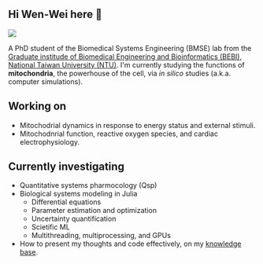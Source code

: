 ## Hi Wen-Wei here 👋

![](https://raw.githubusercontent.com/sosiristseng/sosiristseng/output/github-contribution-grid-snake.svg)

A PhD student of the Biomedical Systems Engineering (BMSE) lab from the [Graduate institude of Biomedical Engineering and Bioinformatics (BEBI)](http://www.bebi.ntu.edu.tw/web/index/index.jsp), [National Taiwan University (NTU)](https://www.ntu.edu.tw). I'm currently studying the functions of **mitochondria**, the powerhouse of the cell, via _in silico_ studies  (a.k.a. computer simulations).

## Working on

* Mitochodrial dynamics in response to energy status and external stimuli.
* Mitochodnrial function, reactive oxygen species, and cardiac electrophysiology.

## Currently investigating

* Quantitative systems pharmocology (Qsp)
* Biological systems modeling in Julia
  * Differential equations
  * Parameter estimation and optimization
  * Uncertainty quantification
  * Scietific ML
  * Multithreading, multiprocessing, and GPUs
* How to present my thoughts and code effectively, on my [knowledge base](https://sosiristseng.github.io).

